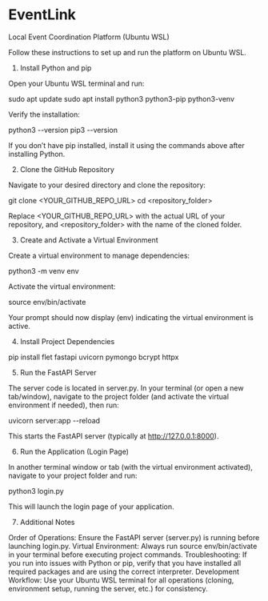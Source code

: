 # EventLink
Local Event Coordination Platform (Ubuntu WSL)

Follow these instructions to set up and run the platform on Ubuntu WSL.

1. Install Python and pip

Open your Ubuntu WSL terminal and run:

sudo apt update
sudo apt install python3 python3-pip python3-venv

Verify the installation:

python3 --version
pip3 --version

If you don’t have pip installed, install it using the commands above after installing Python.

2. Clone the GitHub Repository

Navigate to your desired directory and clone the repository:

git clone <YOUR_GITHUB_REPO_URL>
cd <repository_folder>

Replace <YOUR_GITHUB_REPO_URL> with the actual URL of your repository, and <repository_folder> with the name of the cloned folder.

3. Create and Activate a Virtual Environment

Create a virtual environment to manage dependencies:

python3 -m venv env

Activate the virtual environment:

source env/bin/activate

Your prompt should now display (env) indicating the virtual environment is active.

4. Install Project Dependencies

pip install flet fastapi uvicorn pymongo bcrypt httpx

5. Run the FastAPI Server

The server code is located in server.py. In your terminal (or open a new tab/window), navigate to the project folder (and activate the virtual environment if needed), then run:

uvicorn server:app --reload

This starts the FastAPI server (typically at http://127.0.0.1:8000).

6. Run the Application (Login Page)

In another terminal window or tab (with the virtual environment activated), navigate to your project folder and run:

python3 login.py

This will launch the login page of your application.

7. Additional Notes

Order of Operations: Ensure the FastAPI server (server.py) is running before launching login.py.
Virtual Environment: Always run source env/bin/activate in your terminal before executing project commands.
Troubleshooting: If you run into issues with Python or pip, verify that you have installed all required packages and are using the correct interpreter.
Development Workflow: Use your Ubuntu WSL terminal for all operations (cloning, environment setup, running the server, etc.) for consistency.